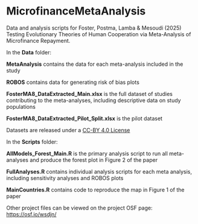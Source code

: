 # MicrofinanceMetaAnalysis

Data and analysis scripts for Foster, Postma, Lamba & Mesoudi (2025) Testing Evolutionary Theories of Human Cooperation via Meta-Analysis of Microfinance Repayment.

In the **Data** folder:

**MetaAnalysis** contains the data for each meta-analysis included in the study

**ROBOS** contains data for generating risk of bias plots

**FosterMA8_DataExtracted_Main.xlsx** is the full dataset of studies contributing to the meta-analyses, including descriptive data on study populations

**FosterMA8_DataExtracted_Pilot_Split.xlsx** is the pilot dataset

Datasets are released under a [CC-BY 4.0 License](LICENSE)

In the **Scripts** folder:

**AllModels_Forest_Main.R** is the primary analysis script to run all meta-analyses and produce the forest plot in Figure 2 of the paper

**FullAnalyses.R** contains individual analysis scripts for each meta analysis, including sensitivity analyses and ROBOS plots

**MainCountries.R** contains code to reproduce the map in Figure 1 of the paper

Other project files can be viewed on the project OSF page: https://osf.io/wsdjn/ 


